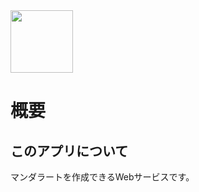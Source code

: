 <img src="https://github.com/iwatanabee/Idea-memory/assets/83575309/492b3cb2-7943-4305-9c91-2b4c836bc469" width="100" height="100">

# 概要

## このアプリについて
マンダラートを作成できるWebサービスです。



